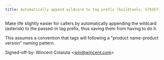 ```yaml
---
title: Automatically append wildcard to tag prefix (buildtools, 579267c)
---
```


Make life slightly easier for callers by automatically appending the wildcard (asterisk) to the passed-in tag prefix, thus saving them from having to do it.

This assumes a convention that tags will following a "product name-product version" naming pattern.

Signed-off-by: Wincent Colaiuta &lt;win@wincent.com&gt;
